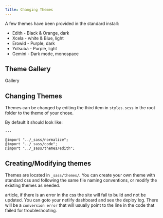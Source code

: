 ```yaml
---
Title: Changing Themes
---
```


A few themes have been provided in the standard install:

* Edith - Black & Orange, dark
* Xcela - white & Blue, light
* Erowid - Purple, dark
* Yotsuba - Purple, light
* Gemini - Dark mode, monospace

## Theme Gallery

Gallery 

## Changing Themes

Themes can be changed by editing the third item in `styles.scss` in the root folder to the theme of your chose.

By default it should look like:
```---
---

@import "../_sass/normalize";
@import "../_sass/code";
@import "../_sass/themes/edith";
```

## Creating/Modifying themes

Themes are located in `_sass/themes/`. You can create your own theme with standard css and following the same file naming conventions, or modify the existing themes as needed.

article, if there is an error in the css the site will fail to build and not be updated. You can goto your netlify dashboard and see the deploy log. There will be a `conversion error` that will usually point to the line in the code that failed for troubleshooting.

